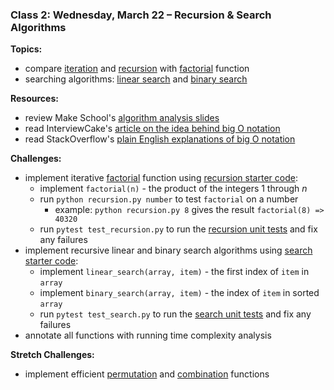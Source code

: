 ### Class 2: Wednesday, March 22 – Recursion & Search Algorithms

**Topics:**
- compare [iteration] and [recursion] with [factorial] function
- searching algorithms: [linear search] and [binary search]

**Resources:**
- review Make School's [algorithm analysis slides]
- read InterviewCake's [article on the idea behind big O notation][IC big O]
- read StackOverflow's [plain English explanations of big O notation][SO big O]

**Challenges:**
- implement iterative [factorial] function using [recursion starter code]:
    - implement `factorial(n)` - the product of the integers 1 through *n*
    - run `python recursion.py number` to test `factorial` on a number
        - example: `python recursion.py 8` gives the result `factorial(8) => 40320`
    - run `pytest test_recursion.py` to run the [recursion unit tests] and fix any failures
- implement recursive linear and binary search algorithms using [search starter code]:
    - implement `linear_search(array, item)` - the first index of `item` in `array`
    - implement `binary_search(array, item)` - the index of `item` in sorted `array`
    - run `pytest test_search.py` to run the [search unit tests] and fix any failures
- annotate all functions with running time complexity analysis

**Stretch Challenges:**
- implement efficient [permutation] and [combination] functions

[iteration]: https://en.wikipedia.org/wiki/Iteration
[recursion]: https://en.wikipedia.org/wiki/Recursion_(computer_science)
[factorial]: https://en.wikipedia.org/wiki/Factorial
[linear search]: https://en.wikipedia.org/wiki/Linear_search
[binary search]: https://en.wikipedia.org/wiki/Binary_search_algorithm
[permutation]: https://en.wikipedia.org/wiki/Permutation
[combination]: https://en.wikipedia.org/wiki/Combination

[algorithm analysis slides]: slides/AlgorithmAnalysis.pdf
[IC big O]: https://www.interviewcake.com/article/python/big-o-notation-time-and-space-complexity
[SO big O]: http://stackoverflow.com/questions/487258/what-is-a-plain-english-explanation-of-big-o-notation

[recursion starter code]: source/recursion.py
[recursion unit tests]: source/test_recursion.py
[search starter code]: source/search.py
[search unit tests]: source/test_search.py
